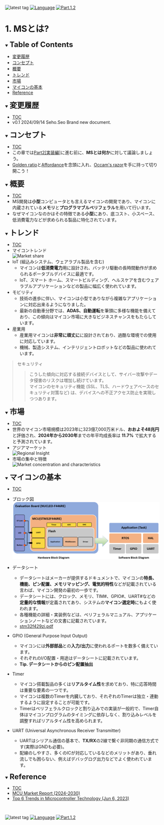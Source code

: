 ![latest tag](https://img.shields.io/github/v/tag/gtuja/CSC_MS.svg?color=brightgreen)
[![Language](https://img.shields.io/badge/%E8%A8%80%E8%AA%9E-English-brightgreen)](https://github.com/gtuja/CSC_MS/blob/main/Part1/1.What%20is%20MS_en.md)
[![Part.1.2](https://img.shields.io/badge/Part.1-2.%E7%99%BE%E8%80%83%E3%81%AF%E4%B8%80%E8%A1%8C%E3%81%AB%E5%A6%82%E3%81%8B%E3%81%9A-brightgreen)](https://github.com/gtuja/CSC_MS/blob/main/Part1/2.Hello%20MCU.md)

# 1. MSとは?

<div id="toc"></div>
<details open>
<summary><font size="5"><b>Table of Contents</b></font></summary>

- [変更履歴](#history)
- [コンセプト](#Concept)
- [概要](#Overview)
- [トレンド](#Trends)
- [市場](#Market)
- [マイコンの基本](#Basic_Features)
- [Reference](#Reference)

</details>

<div id="history"></div>
<details open>
<summary><font size="5"><b>変更履歴</b></font></summary> 

- [TOC](#toc)<br>
- v0.1 2024/09/14 Seho.Seo Brand new document.

</details>

<div id="Concept"></div>
<details open>
<summary><font size="5"><b>コンセプト</b></font></summary>

- [TOC](#toc)<br>
- この章では[Part2[実装編]](https://github.com/gtuja/CSC_MS/blob/main/Part2/1.WorFlowOnGithub.md)に進む前に、**MSとは何か**に対して議論しましょう。
- [Golden ratio](https://en.m.wikipedia.org/wiki/Golden_ratio)と[Affordance](https://en.m.wikipedia.org/wiki/Affordance)を念頭に入れ、[Occam's razor](https://en.m.wikipedia.org/wiki/Occam%27s_razor)を手に持って切り開こう！

</details>

<div id="Overview"></div>
<details open>
<summary><font size="5"><b>概要</b></font></summary>

- [TOC](#toc)<br>
- MS開発は**小型**コンピュータとも言えるマイコンの開発であり、マイコンに内蔵されている**メモリ**と**プログラマブルペリフェラル**を用いて行います。
- なぜマイコンなのかはその特徴である**小型**にあり、底コスト、小スペース、低消費電力などが求められる製品に特化されています。

</details>

<div id="Trends"></div>
<details open>
<summary><font size="5"><b>トレンド</b></font></summary>

- [TOC](#toc)<br>
- マイコントレンド<br>
![Market share](https://www.grandviewresearch.com/static/img/research/global-microcontroller-market.png)
- IoT (組込みシステム、ウェアラブル製品を含む)
  - マイコンは**低消費電力**用に設計され、バッテリ駆動の長時間動作が求められるポータブルデバイスに最適です。
  - IoT、スマート ホーム、スマートビルディング、ヘルスケアを含むウェアラブルアプリケーションなどの製品に幅広く使われています。
- モビリティ
  - 技術の進歩に伴い、マイコンは小型でありながら複雑なアプリケーションに対応出来るようになりました。
  - 最新の自動車分野では、**ADAS、自動運転**を筆頭に多様な機能を備えており、この傾向はマイコン市場に大きなビジネスチャンスをもたらしています。
- 産業用
  - 産業用マイコンは**非常に頑丈に**に設計されており、過酷な環境での使用に対応しています。
  - 機械、製造システム、インテリジェントロボットなどの製品に使われています。

> セキュリティ
  >> こうした傾向に対応する接続​​デバイスとして、サイバー攻撃やデータ侵害のリスクは増加し続けています。<br>
  >> マイコンのセキュリティ機能 (SSL、TLS、ハードウェアベースのセキュリティ対策など) は、デバイスへの不正アクセス防止を実現しつつあります。<br>

</details>

<div id="Market"></div>
<details open>
<summary><font size="5"><b>市場</b></font></summary>

- [TOC](#toc)<br>
- 世界のマイコン市場規模は2023年に323億7,000万米ドル、**おおよそ48兆円**と評価され、**2024年から2030年**までの年平均成長率は **11.7%** で拡大すると予測されています。
- アジアマーケット<br>
![Regional Insight](https://www.grandviewresearch.com/static/img/research/microcontroller-market-trends-by-region.png)
- 市場の集中と特徴<br>
![Market concentration and characteristics](https://www.grandviewresearch.com/static/img/research/microcontroller-market-concentration-characteristics.png)

</details>

<div id="Basic_Features"></div>
<details open>
<summary><font size="5"><b>マイコンの基本</b></font></summary>

- [TOC](#toc)<br>
- ブロック図<br>
 ![Block Diagram](https://github.com/gtuja/CSC_MS/blob/main/Resources/Part1/Part1_hardware_software_block_diagram.png)

- データシート
  - データシートはメーカーが提供するドキュメントで、マイコンの**特長、機能、ピン配置、メモリマッピング、電気的特性**などが記載されている言わば、マイコン開発の最初の一歩です。
  - データシートには、クロック、メモリ、TIM#、GPIO#、UART#などの**定量的な情報**が定義されてあり、システムの**マイコン選定時**にもよく使われます。  
  - 各種機能の詳細・実装例などは、ペリフェラルマニュアル、アプリケーションノートなどの文書に記載されています。
  - [stm32f429zi.pdf](https://github.com/gtuja/CSC_MS/blob/main/Resources/Part1/Part1_stm32f429zi.pdf)

- GPIO (General Purpose Input Output)
  - マイコンには**外部部品**との**入力/出力**に使われるポートを数多く備えています。
  - それぞれのI/O配置・用途はデータシートに記載されています。
  - **Tip. データシートからのピン配置抽出**

- Timer 
  - マイコン搭載製品の多くは**リアルタイム性**を求めており、特に応答時間は重要な要素の一つです。
  - マイコンは複数のTimerを内臓しており、それぞれのTimerは独立・連動するように設定することが可能です。
  - Timerはペリフェラルクロックと割り込みでの実装が一般的で、Timer自体はマイコンプログラムのタイミングに依存しなく、割り込みレベルを調整すればリアルタイム性を高められます。

- UART (Universal Asynchronous Receiver Transmitter)
  - UARTはシリアル通信の基本で、**TX/RX**の2線で繋ぐ非同期の通信方式です(実際はGNDも必要)。
  - 配線のしやすさ、多くのICが対応しているなどのメリットがあり、垂れ流しでも困らない、例えばデバッグログ出力などでよく使われています。

</details>


<div id="Reference"></div>
<details open>
<summary><font size="5"><b>Reference</b></font></summary>

- [TOC](#toc)<br>
- [MCU Market Report (2024-2030)](https://www.grandviewresearch.com/industry-analysis/microcontroller-market)
- [Top 6 Trends in Microcontroller Technology (Jun 6, 2023)](https://octopart.com/pulse/p/top-6-trends-microcontroller-technology)

</details>
<br>

![latest tag](https://img.shields.io/github/v/tag/gtuja/CSC_MS.svg?color=brightgreen)
[![Language](https://img.shields.io/badge/%E8%A8%80%E8%AA%9E-English-brightgreen)](https://github.com/gtuja/CSC_MS/blob/main/Part1/1.What%20is%20MS_en.md)
[![Part.1.2](https://img.shields.io/badge/Part.1-2.%E7%99%BE%E8%80%83%E3%81%AF%E4%B8%80%E8%A1%8C%E3%81%AB%E5%A6%82%E3%81%8B%E3%81%9A-brightgreen)](https://github.com/gtuja/CSC_MS/blob/main/Part1/2.Hello%20MCU.md)
